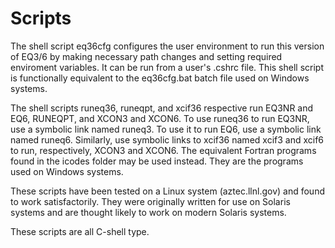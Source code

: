 # Scripts

The shell script eq36cfg configures the user environment to run this version of EQ3/6 by
making necessary path changes and setting required enviroment variables. It can be run from
a user's .cshrc file. This shell script is functionally equivalent to the eq36cfg.bat batch
file used on Windows systems.

The shell scripts runeq36, runeqpt, and xcif36 respective run EQ3NR and EQ6, RUNEQPT, and
XCON3 and XCON6. To use runeq36 to run EQ3NR, use a symbolic link named runeq3. To use
it to run EQ6, use a symbolic link named runeq6. Similarly, use symbolic links to xcif36
named xcif3 and xcif6 to run, respectively, XCON3 and XCON6. The equivalent Fortran programs
found in the icodes folder may be used instead. They are the programs used on Windows
systems.

These scripts have been tested on a Linux system (aztec.llnl.gov) and found to work
satisfactorily. They were originally written for use on Solaris systems and are thought
likely to work on modern Solaris systems.

These scripts are all C-shell type.

